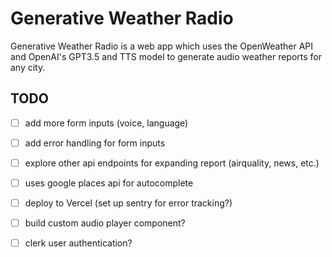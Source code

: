 # Generative Weather Radio
Generative Weather Radio is a web app which uses the OpenWeather API and OpenAI's GPT3.5 and TTS model to generate audio weather reports for any city.

## TODO
- [ ] add more form inputs (voice, language)
- [ ] add error handling for form inputs
- [ ] explore other api endpoints for expanding report (airquality, news, etc.)
- [ ] uses google places api for autocomplete
- [ ] deploy to Vercel (set up sentry for error tracking?)
- [ ] build custom audio player component?
- [ ] clerk user authentication?


